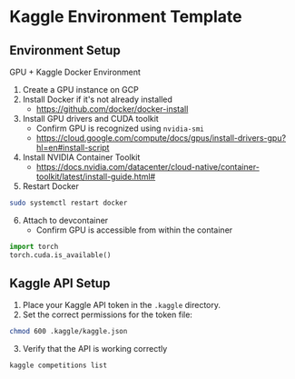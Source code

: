 # Kaggle Environment Template

## Environment Setup
GPU + Kaggle Docker Environment

1. Create a GPU instance on GCP
2. Install Docker if it's not already installed
   - https://github.com/docker/docker-install
3. Install GPU drivers and CUDA toolkit
   - Confirm GPU is recognized using `nvidia-smi`
   - https://cloud.google.com/compute/docs/gpus/install-drivers-gpu?hl=en#install-script
4. Install NVIDIA Container Toolkit
   - https://docs.nvidia.com/datacenter/cloud-native/container-toolkit/latest/install-guide.html#
5. Restart Docker
```bash
sudo systemctl restart docker
```
6. Attach to devcontainer
   - Confirm GPU is accessible from within the container
```python
import torch
torch.cuda.is_available()
```

## Kaggle API Setup
1. Place your Kaggle API token in the `.kaggle` directory.
2. Set the correct permissions for the token file:
```bash
chmod 600 .kaggle/kaggle.json
```
3. Verify that the API is working correctly
```bash
kaggle competitions list
```